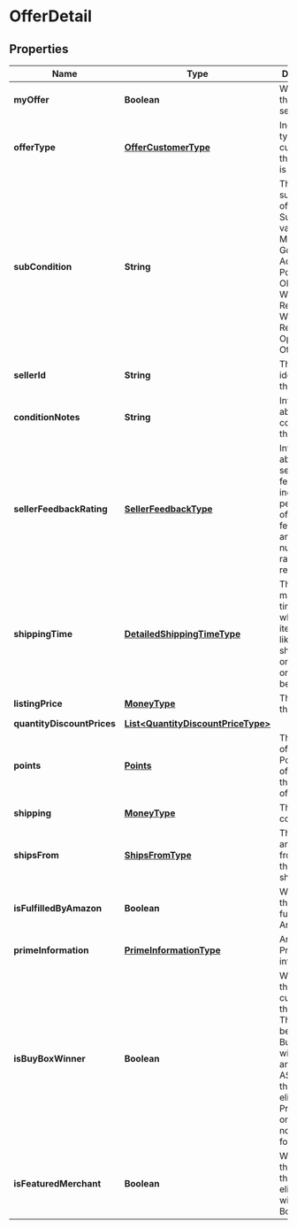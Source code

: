 
# OfferDetail

## Properties
Name | Type | Description | Notes
------------ | ------------- | ------------- | -------------
**myOffer** | **Boolean** | When true, this is the seller&#39;s offer. |  [optional]
**offerType** | [**OfferCustomerType**](OfferCustomerType.md) | Indicates the type of customer that the offer is valid for. |  [optional]
**subCondition** | **String** | The subcondition of the item. Subcondition values: New, Mint, Very Good, Good, Acceptable, Poor, Club, OEM, Warranty, Refurbished Warranty, Refurbished, Open Box, or Other. | 
**sellerId** | **String** | The seller identifier for the offer. |  [optional]
**conditionNotes** | **String** | Information about the condition of the item. |  [optional]
**sellerFeedbackRating** | [**SellerFeedbackType**](SellerFeedbackType.md) | Information about the seller&#39;s feedback, including the percentage of positive feedback, and the total number of ratings received. |  [optional]
**shippingTime** | [**DetailedShippingTimeType**](DetailedShippingTimeType.md) | The maximum time within which the item will likely be shipped once an order has been placed. | 
**listingPrice** | [**MoneyType**](MoneyType.md) | The price of the item. | 
**quantityDiscountPrices** | [**List&lt;QuantityDiscountPriceType&gt;**](QuantityDiscountPriceType.md) |  |  [optional]
**points** | [**Points**](Points.md) | The number of Amazon Points offered with the purchase of an item. |  [optional]
**shipping** | [**MoneyType**](MoneyType.md) | The shipping cost. | 
**shipsFrom** | [**ShipsFromType**](ShipsFromType.md) | The state and country from where the item is shipped. |  [optional]
**isFulfilledByAmazon** | **Boolean** | When true, the offer is fulfilled by Amazon. | 
**primeInformation** | [**PrimeInformationType**](PrimeInformationType.md) | Amazon Prime information. |  [optional]
**isBuyBoxWinner** | **Boolean** | When true, the offer is currently in the Buy Box. There can be up to two Buy Box winners at any time per ASIN, one that is eligible for Prime and one that is not eligible for Prime. |  [optional]
**isFeaturedMerchant** | **Boolean** | When true, the seller of the item is eligible to win the Buy Box. |  [optional]



